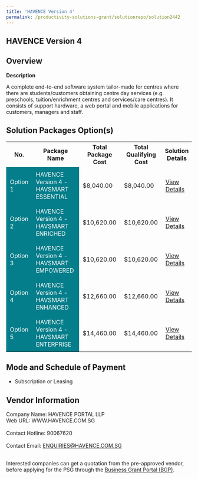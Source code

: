 ```yaml
---
title: 'HAVENCE Version 4'
permalink: /productivity-solutions-grant/solutionrepo/solution2442
---
```


## HAVENCE Version 4

## Overview

**Description**

A complete end-to-end software system tailor-made for centres where there are students/customers obtaining centre day services (e.g. preschools, tuition/enrichment centres and services/care centres). It consists of support hardware, a web portal and mobile applications for customers, managers and staff.

## Solution Packages Option(s)

<table>
<tr>
<th><b>No.</b></th>
<th><b>Package Name</b></th>
<th><b>Total Package Cost</b></th>
<th><b>Total Qualifying Cost</b></th>
<th><b>Solution Details</b></th>
</tr>
<tr>
<td style='padding: 10px; background-color: #037E8A; color: #FFFFFF;'>Option 1</td>
<td style='padding: 10px; background-color: #037E8A; color: #FFFFFF;'>HAVENCE Version 4 - HAVSMART ESSENTIAL</td>
<td style='padding: 10px;'>$8,040.00</td>
<td style='padding: 10px;'>$8,040.00</td>
<td style='padding: 10px;'><a href='https://www.gobusiness.gov.sg/images/psg/Desenstitised_Havence_20200647_Annex_3_Part_1.pdf' target='_blank'>View Details</a></td>
</tr>
<tr>
<td style='padding: 10px; background-color: #037E8A; color: #FFFFFF;'>Option 2</td>
<td style='padding: 10px; background-color: #037E8A; color: #FFFFFF;'>HAVENCE Version 4 - HAVSMART ENRICHED</td>
<td style='padding: 10px;'>$10,620.00</td>
<td style='padding: 10px;'>$10,620.00</td>
<td style='padding: 10px;'><a href='https://www.gobusiness.gov.sg/images/psg/Desenstitised_Havence_20200647_Annex_3_Part_2.pdf' target='_blank'>View Details</a></td>
</tr>
<tr>
<td style='padding: 10px; background-color: #037E8A; color: #FFFFFF;'>Option 3</td>
<td style='padding: 10px; background-color: #037E8A; color: #FFFFFF;'>HAVENCE Version 4 - HAVSMART EMPOWERED</td>
<td style='padding: 10px;'>$10,620.00</td>
<td style='padding: 10px;'>$10,620.00</td>
<td style='padding: 10px;'><a href='https://www.gobusiness.gov.sg/images/psg/Desenstitised_Havence_20200647_Annex_3_Part_3.pdf' target='_blank'>View Details</a></td>
</tr>
<tr>
<td style='padding: 10px; background-color: #037E8A; color: #FFFFFF;'>Option 4</td>
<td style='padding: 10px; background-color: #037E8A; color: #FFFFFF;'>HAVENCE Version 4 - HAVSMART ENHANCED</td>
<td style='padding: 10px;'>$12,660.00</td>
<td style='padding: 10px;'>$12,660.00</td>
<td style='padding: 10px;'><a href='https://www.gobusiness.gov.sg/images/psg/Desenstitised_Havence_20200647_Annex_3_Part_4.pdf' target='_blank'>View Details</a></td>
</tr>
<tr>
<td style='padding: 10px; background-color: #037E8A; color: #FFFFFF;'>Option 5</td>
<td style='padding: 10px; background-color: #037E8A; color: #FFFFFF;'>HAVENCE Version 4 - HAVSMART ENTERPRISE</td>
<td style='padding: 10px;'>$14,460.00</td>
<td style='padding: 10px;'>$14,460.00</td>
<td style='padding: 10px;'><a href='https://www.gobusiness.gov.sg/images/psg/Desenstitised_Havence_20200647_Annex_3_Part_5.pdf' target='_blank'>View Details</a></td>
</tr>
</table>

## Mode and Schedule of Payment

 - Subscription or Leasing

## Vendor Information

 Company Name: HAVENCE PORTAL LLP<br>Web URL: WWW.HAVENCE.COM.SG <br><br>Contact Hotline: 90067620 <br><br>Contact Email: ENQUIRIES@HAVENCE.COM.SG <br><br>

Interested companies can get a quotation from the pre-approved vendor, before applying for the PSG through the <a href='https://www.businessgrants.gov.sg/' target='_blank' rel='noopener'>Business Grant Portal (BGP)</a>.

<script src="/jquery/resize-tables.js"></script>
